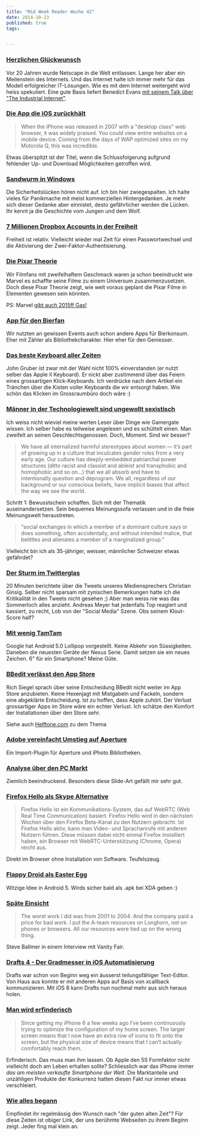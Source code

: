 ```yaml
---
title: "Mid Week Reader Woche 42"
date: 2014-10-23
published: true
tags: 


---
```



### [Herzlichen Glückwunsch](http://thenextweb.com/insider/2014/10/13/20-years-ago-today-modern-web-born-launch-netscape-navigator/)

Vor 20 Jahren wurde Netscape in die Welt entlassen. Lange her aber ein Meilenstein des Internets. Und das Internet halte ich immer mehr für das Modell erfolgreicher IT-Lösungen. Wie es mit dem Internet weitergeht wird heiss spekuliert. Eine gute Basis liefert Benedict Evans [mit seinem Talk über "The Industrial Internet"](http://ben-evans.com/benedictevans/2014/10/14/the-industrial-internet). 

### [Die App die iOS zurückhält](http://chambersdaily.com/bradleychambers/2014/10/13/the-app-that-holds-ios-back)

>When the iPhone was released in 2007 with a "desktop class" web browser, it was widely praised. You could view entire websites on a mobile device. Coming from the days of WAP optimized sites on my Motorola Q, this was incredible.

Etwas überspitzt ist der Titel, wenn die Schlussfolgerung aufgrund fehlender Up- und Download Möglichkeiten getroffen wird. 

### [Sandwurm in Windows](http://stadt-bremerhaven.de/isight-deckt-schwerwiegende-sicherheitsluecke-in-windows-auf/)

Die Sicherheitslücken hören nicht auf. Ich bin hier zwiegespalten. Ich halte vieles für Panikmache mit meist kommerziellen Hintergedanken. Je mehr sich dieser Gedanke aber einnistet, desto gefährlicher werden die Lücken. Ihr kennt ja die Geschichte vom Jungen und dem Wolf. 

### [7 Millionen Dropbox Accounts in der Freiheit](http://stadt-bremerhaven.de/angeblicher-dropbox-hack-millionen/)

Freiheit ist relativ. Vielleicht wieder mal Zeit für einen Passwortwechsel und die Aktivierung der Zwei-Faktor-Authentisierung. 

### [Die Pixar Theorie](http://www.ahnungslos.ch/die-pixar-theorie-alle-pixar-filme-zusammenhaengend-erklaert/)

Wir Filmfans mit zweifelhaftem Geschmack waren ja schon beeindruckt wie Marvel es schaffte seine Filme zu einem Universum zusammenzusetzen. Doch diese Pixar Theorie zeigt, wie weit voraus geplant die Pixar Filme in Elementen gewesen sein könnten. 

PS: Marvel [gibt auch 2015ff Gas!](http://www.blogbusters.ch/news/uebersicht-alle-marvel-und-dc-comics-filme-2015-bis-2020)

### [App für den Bierfan](http://www.beertabapp.com/)

Wir nutzten an gewissen Events auch schon andere Apps für Bierkonsum. Eher mit Zähler als Bibliothekcharakter. Hier eher für den Geniesser. 

### [Das beste Keyboard aller Zeiten](http://www.theverge.com/2014/10/7/6882427/king-of-keys)

John Gruber ist zwar mit der Wahl nicht 100% einverstanden (er nutzt selber das Apple II Keyboard). Er nickt aber zustimmend über das Feiern eines grossartigen Klick-Keyboards. Ich verdrücke nach dem Artikel ein Tränchen über die Kisten voller Keyboards die wir entsorgt haben. Wie schön das Klicken im Grossraumbüro doch wäre :)

### [Männer in der Technologiewelt sind ungewollt sexistisch](http://notapattern.net/2014/10/14/ways-men-in-tech-are-unintentionally-sexist/)

Ich weiss nicht wieviel meine werten Leser über Dinge wie Gamergate wissen. Ich selber habe es teilweise angelesen und es schüttelt einen. Man zweifelt an seinen Geschlechtsgenossen. Doch, Moment. Sind wir besser?

>We have all internalized harmful stereotypes about women — it’s part of growing up in a culture that inculcates gender roles from a very early age. Our culture has deeply-embedded patriarchal power structures (ditto racist and classist and ableist and transphobic and homophobic and so on…) that we all absorb and have to intentionally question and deprogram. We all, regardless of our background or our conscious beliefs, have implicit biases that affect the way we see the world.

Schritt 1: Bewusstschein schaffen. Sich mit der Thematik auseinandersetzen. Sein bequemes Meinungssofa verlassen und in die freie Meinungswelt heraustreten. 

>“social exchanges in which a member of a dominant culture says or does something, often accidentally, and without intended malice, that belittles and alienates a member of a marginalized group.”

Vielleicht bin ich als 35-jähriger, weisser, männlicher Schweizer etwas gefährdet?

### [Der Sturm im Twitterglas](http://www.krisenblog.ch/kontroverse-was-darf-ein-unternehmenssprecher-privat-twittern/)

20 Minuten berichtete über die Tweets unseres Mediensprechers Christian Ginsig. Selber nicht sparsam mit zynischen Bemerkungen hatte ich die Kritikalität in den Tweets nicht gesehen ;) Aber man weiss nie was das Sommerloch alles anzieht. Andreas Meyer hat jedenfalls Top reagiert und kassiert, zu recht, Lob von der "Social Media" Szene. Obs seinem Klout-Score half?

### [Mit wenig TamTam](https://android.com/versions/lollipop-5-0/)

Google hat Android 5.0 Lollipop vorgestellt. Keine Abkehr von Süssigkeiten. Daneben die neuesten Geräte der Nexus Serie. Damit setzen sie ein neues Zeichen. 6" für ein Smartphone? Meine Güte. 

### [BBedit verlässt den App Store](http://mjtsai.com/blog/2014/10/12/bbedit-leaving-mac-app-store/)

Rich Siegel sprach über seine Entscheidung BBedit nicht weiter im App Store anzubieten. Keine Hexenjagt mit Mistgabeln und Fackeln, sondern eine abgeklärte Entscheidung. Ist zu hoffen, dass Apple zuhört. Der Verlust grossartiger Apps im Store wäre ein echter Verlust. Ich schätze den Komfort der Installationen über den Store sehr. 

Siehe auch [Helftone.com](http://blog.helftone.com/mac-app-store-the-subtle-exodus/) zu dem Thema

### [Adobe vereinfacht Umstieg auf Aperture](http://9to5mac.com/2014/10/16/adobe-lightroom-importer/)

Ein Import-Plugin für Aperture und iPhoto Bibliotheken. 

### [Analyse über den PC Markt](http://techpinions.com/video-analysis-mac-vs-pc-with-some-ipad-help/35730)

Ziemlich beeindruckend. Besonders diese Slide-Art gefällt mir sehr gut. 

### [Firefox Hello als Skype Alternative](http://stadt-bremerhaven.de/firefox-hello-mozilla-video/)

>Firefox Hello ist ein Kommunikations-System, das auf WebRTC (Web Real Time Communication) basiert. Firefox Hello wird in den nächsten Wochen über den Firefox Beta-Kanal zu den Nutzern gebracht. Ist Firefox Hello aktiv, kann man Video- und Sprachanrufe mit anderen Nutzern führen. Diese müssen dabei nicht einmal Firefox installiert haben, ein Browser mit WebRTC-Unterstützung (Chrome, Opera) reicht aus.

Direkt im Browser ohne Installation von Software. Teufelszeug. 

### [Flappy Droid als Easter Egg](http://stadt-bremerhaven.de/android5-lollipop-easter-egg/)

Witzige Idee in Android 5. Wirds sicher bald als .apk bei XDA geben :)

### [Späte Einsicht](http://parislemon.com/post/100070872837/the-worst-work-i-did-was-from-2001-to-2004-and)

>The worst work I did was from 2001 to 2004. And the company paid a price for bad work. I put the A-team resources on Longhorn, not on phones or browsers. All our resources were tied up on the wrong thing. 

Steve Ballmer in einem Interview mit Vanity Fair.

### [Drafts 4 - Der Gradmesser in iOS Automatisierung](http://macsparky.com/blog/2014/10/drafts-4)

Drafts war schon von Beginn weg ein äusserst teilungsfähiger Text-Editor. Von Haus aus konnte er mit anderen Apps auf Basis von xcallback kommunizieren. Mit iOS 8 kann Drafts nun nochmal mehr aus sich heraus holen. 

### [Man wird erfinderisch](http://david-smith.org/blog/2014/10/15/blank-icon-slots)

>Since getting my iPhone 6 a few weeks ago I’ve been continuously trying to optimize the configuration of my home screen. The larger screen means that I now have an extra row of icons to fit onto the screen, but the physical size of device means that I can’t actually comfortably reach them.

Erfinderisch. Das muss man ihm lassen. Ob Apple den 5S Formfaktor nicht vielleicht doch am Leben erhalten sollte? Schliesslich war das iPhone immer *das am meisten verkaufte Smartphone der Welt*. Die Marktanteile und unzähligen Produkte der Konkurrenz hatten diesen Fakt nur immer etwas verschleiert. 

### [Wie alles begann](http://checkthis.com/4vs)

Empfindet ihr regelmässig den Wunsch nach "der guten alten Zeit"? Für diese Zeiten ist obiger Link, der uns berühmte Webseiten zu ihrem Beginn zeigt. Jeder fing mal klein an. 

